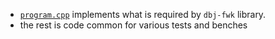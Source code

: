 - [`program.cpp`](program.cpp) implements what is required by `dbj-fwk` library.
- the rest is code common for various tests and benches
